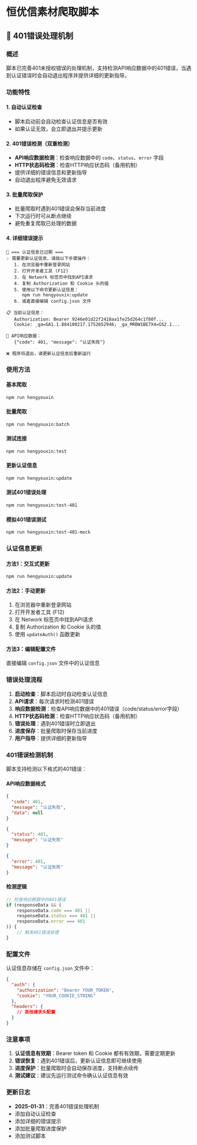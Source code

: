 # 恒优信素材爬取脚本

## 🚨 401错误处理机制

### 概述
脚本已完善401未授权错误的处理机制，支持检测API响应数据中的401错误，当遇到认证错误时会自动退出程序并提供详细的更新指导。

### 功能特性

#### 1. 自动认证检查
- 脚本启动前会自动检查认证信息是否有效
- 如果认证无效，会立即退出并提示更新

#### 2. 401错误检测（双重检测）
- **API响应数据检测**：检查响应数据中的 `code`、`status`、`error` 字段
- **HTTP状态码检测**：检查HTTP响应状态码（备用机制）
- 提供详细的错误信息和更新指导
- 自动退出程序避免无效请求

#### 3. 批量爬取保护
- 批量爬取时遇到401错误会保存当前进度
- 下次运行时可从断点继续
- 避免重复爬取已处理的数据

#### 4. 详细错误提示
```
🔄 === 认证信息已过期 ===
💡 需要更新认证信息，请按以下步骤操作：
   1. 在浏览器中重新登录网站
   2. 打开开发者工具 (F12)
   3. 在 Network 标签页中找到API请求
   4. 复制 Authorization 和 Cookie 头的值
   5. 使用以下命令更新认证信息：
      npm run hengyouxin:update
   6. 或者直接编辑 config.json 文件

📋 当前认证信息：
   Authorization: Bearer 9246e01d22f2418aa1fe25d264c1f80f...
   Cookie: _ga=GA1.1.884180217.1752652946; _ga_MRBW1BE7X4=GS2.1...

📄 API响应数据：
   {"code": 401, "message": "认证失败"}

❌ 程序将退出，请更新认证信息后重新运行
```

### 使用方法

#### 基本爬取
```bash
npm run hengyouxin
```

#### 批量爬取
```bash
npm run hengyouxin:batch
```

#### 测试连接
```bash
npm run hengyouxin:test
```

#### 更新认证信息
```bash
npm run hengyouxin:update
```

#### 测试401错误处理
```bash
npm run hengyouxin:test-401
```

#### 模拟401错误测试
```bash
npm run hengyouxin:test-401-mock
```

### 认证信息更新

#### 方法1：交互式更新
```bash
npm run hengyouxin:update
```

#### 方法2：手动更新
1. 在浏览器中重新登录网站
2. 打开开发者工具 (F12)
3. 在 Network 标签页中找到API请求
4. 复制 Authorization 和 Cookie 头的值
5. 使用 `updateAuth()` 函数更新

#### 方法3：编辑配置文件
直接编辑 `config.json` 文件中的认证信息

### 错误处理流程

1. **启动检查**：脚本启动时自动检查认证信息
2. **API请求**：每次请求时检测401错误
3. **响应数据检测**：检查API响应数据中的401错误（code/status/error字段）
4. **HTTP状态码检测**：检查HTTP响应状态码（备用机制）
5. **错误处理**：遇到401错误时立即退出
6. **进度保存**：批量爬取时保存当前进度
7. **用户指导**：提供详细的更新指导

### 401错误检测机制

脚本支持检测以下格式的401错误：

#### API响应数据格式
```json
{
  "code": 401,
  "message": "认证失败",
  "data": null
}
```

```json
{
  "status": 401,
  "message": "认证失败"
}
```

```json
{
  "error": 401,
  "message": "认证失败"
}
```

#### 检测逻辑
```javascript
// 检查响应数据中的401错误
if (responseData && (
    responseData.code === 401 || 
    responseData.status === 401 || 
    responseData.error === 401
)) {
    // 触发401错误处理
}
```

### 配置文件

认证信息存储在 `config.json` 文件中：
```json
{
  "auth": {
    "authorization": "Bearer YOUR_TOKEN",
    "cookie": "YOUR_COOKIE_STRING"
  },
  "headers": {
    // 其他请求头配置
  }
}
```

### 注意事项

1. **认证信息有效期**：Bearer token 和 Cookie 都有有效期，需要定期更新
2. **错误恢复**：遇到401错误后，更新认证信息即可继续使用
3. **进度保护**：批量爬取时会自动保存进度，支持断点续传
4. **测试建议**：建议先运行测试命令确认认证信息有效

### 更新日志

- **2025-01-31**：完善401错误处理机制
- 添加自动认证检查
- 添加详细的错误提示
- 添加批量爬取进度保护
- 添加测试脚本 